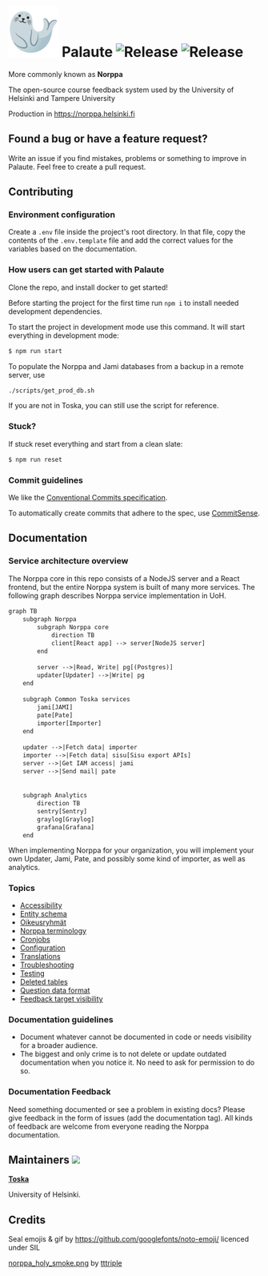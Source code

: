 # <img src=./public/seal.gif width=100px /> Palaute ![Release](https://github.com/UniversityOfHelsinkiCS/palaute/actions/workflows/production.yml/badge.svg) ![Release](https://github.com/UniversityOfHelsinkiCS/palaute/actions/workflows/staging.yml/badge.svg)

More commonly known as **Norppa**

The open-source course feedback system used by the University of Helsinki and Tampere University

Production in <https://norppa.helsinki.fi>

## Found a bug or have a feature request?

Write an issue if you find mistakes, problems or something to improve in Palaute.
Feel free to create a pull request.

## Contributing

### Environment configuration

Create a `.env` file inside the project's root directory. In that file, copy the contents of the `.env.template` file and add the correct values for the variables based on the documentation.

### How users can get started with Palaute

Clone the repo, and install docker to get started!

Before starting the project for the first time run `npm i` to install needed development dependencies.

To start the project in development mode use this command. It will start everything in development mode:

```bash
$ npm run start
```

To populate the Norppa and Jami databases from a backup in a remote server, use

```bash
./scripts/get_prod_db.sh
```

If you are not in Toska, you can still use the script for reference.

### Stuck?

If stuck reset everything and start from a clean slate:

```bash
$ npm run reset
```

### Commit guidelines

We like the [Conventional Commits specification](https://www.conventionalcommits.org/en/v1.0.0/).

To automatically create commits that adhere to the spec, use [CommitSense](https://github.com/HRemonen/CommitSense).

## Documentation

### Service architecture overview

The Norppa core in this repo consists of a NodeJS server and a React frontend, but the entire Norppa system is built of many more services. The following graph describes Norppa service implementation in UoH.

```mermaid
graph TB
    subgraph Norppa
        subgraph Norppa core
            direction TB
            client[React app] --> server[NodeJS server]
        end

        server -->|Read, Write| pg[(Postgres)]
        updater[Updater] -->|Write| pg
    end

    subgraph Common Toska services
        jami[JAMI]
        pate[Pate]
        importer[Importer]
    end

    updater -->|Fetch data| importer
    importer -->|Fetch data| sisu[Sisu export APIs]
    server -->|Get IAM access| jami
    server -->|Send mail| pate


    subgraph Analytics
        direction TB
        sentry[Sentry]
        graylog[Graylog]
        grafana[Grafana]
    end

```

When implementing Norppa for your organization, you will implement your own Updater, Jami, Pate, and possibly some kind of importer, as well as analytics.

### Topics

- [Accessibility](documentation/accessibility.md)
- [Entity schema](documentation/entity_diagram.md)
- [Oikeusryhmät](documentation/oikeusryhmat.md)
- [Norppa terminology](documentation/terminology.md)
- [Cronjobs](documentation/cronjobs.md)
- [Configuration](documentation/configuration.md)
- [Translations](documentation/translations.md)
- [Troubleshooting](documentation/troubleshooting.md)
- [Testing](documentation/testingdocument.md)
- [Deleted tables](documentation/deleted_tables.md)
- [Question data format](documentation/question_formats.md)
- [Feedback target visibility](documentation/feedback_target_visibility.md)

### Documentation guidelines

- Document whatever cannot be documented in code or needs visibility for a broader audience.
- The biggest and only crime is to not delete or update outdated documentation when you notice it. No need to ask for permission to do so.

### Documentation Feedback

Need something documented or see a problem in existing docs?
Please give feedback in the form of issues (add the documentation tag). All kinds of feedback are welcome from everyone reading the Norppa documentation.

## Maintainers <img src="https://raw.githubusercontent.com/UniversityOfHelsinkiCS/palaute/382d97e68827acfa56d1a29781e0f94e8777626b/src/client/assets/toscalogo_color.svg" width="100px" />

**[Toska](https://toska.dev/)**

University of Helsinki.

## Credits

Seal emojis & gif by https://github.com/googlefonts/noto-emoji/ licenced under SIL

[norppa_holy_smoke.png](./src/client/assets/norppa_holy_smoke.png) by [tttriple](https://github.com/tttriple)
